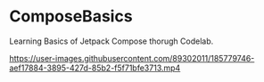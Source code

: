 # ComposeBasics
Learning Basics of Jetpack Compose thorugh Codelab. 



https://user-images.githubusercontent.com/89302011/185779746-aef17884-3895-427d-85b2-f5f71bfe3713.mp4

